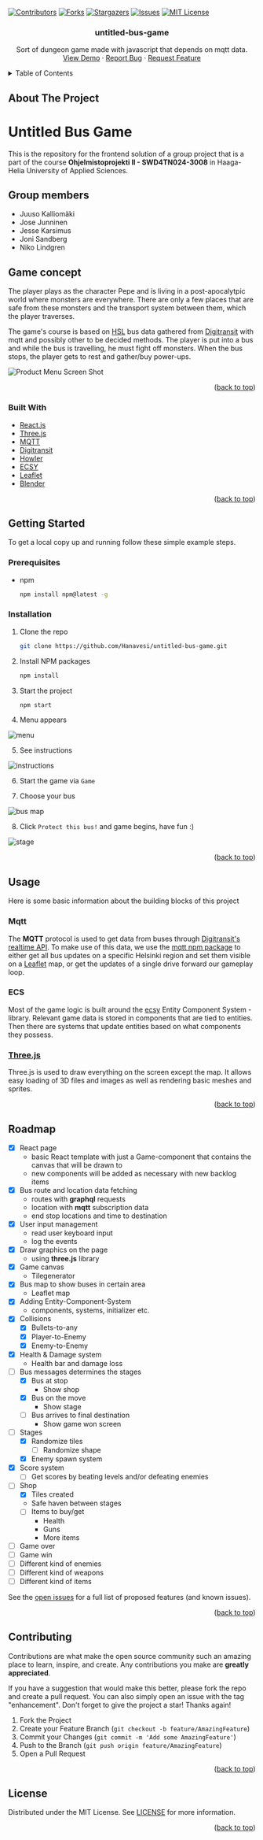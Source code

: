 <div id="top"></div>
<!--
*** Thanks for checking out the Best-README-Template. If you have a suggestion
*** that would make this better, please fork the repo and create a pull request
*** or simply open an issue with the tag "enhancement".
*** Don't forget to give the project a star!
*** Thanks again! Now go create something AMAZING! :D
-->



<!-- PROJECT SHIELDS -->
<!--
*** I'm using markdown "reference style" links for readability.
*** Reference links are enclosed in brackets [ ] instead of parentheses ( ).
*** See the bottom of this document for the declaration of the reference variables
*** for contributors-url, forks-url, etc. This is an optional, concise syntax you may use.
*** https://www.markdownguide.org/basic-syntax/#reference-style-links
-->
[![Contributors][contributors-shield]][contributors-url]
[![Forks][forks-shield]][forks-url]
[![Stargazers][stars-shield]][stars-url]
[![Issues][issues-shield]][issues-url]
[![MIT License][license-shield]][license-url]


<h3 align="center">untitled-bus-game</h3>

  <p align="center">
    Sort of dungeon game made with javascript that depends on mqtt data.
    <br />
    <a href="http://hanavesi.com">View Demo</a>
    ·
    <a href="https://github.com/Hanavesi/untitled-bus-game/issues">Report Bug</a>
    ·
    <a href="https://github.com/Hanavesi/untitled-bus-game/issues">Request Feature</a>
  </p>
</div>



<!-- TABLE OF CONTENTS -->
<details>
  <summary>Table of Contents</summary>
  <ol>
    <li>
      <a href="#about-the-project">About The Project</a>
      <ul>
        <li><a href="#built-with">Built With</a></li>
      </ul>
    </li>
    <li>
      <a href="#getting-started">Getting Started</a>
      <ul>
        <li><a href="#prerequisites">Prerequisites</a></li>
        <li><a href="#installation">Installation</a></li>
      </ul>
    </li>
    <li><a href="#usage">Usage</a></li>
    <li><a href="#roadmap">Roadmap</a></li>
    <li><a href="#contributing">Contributing</a></li>
    <li><a href="#license">License</a></li>
    <!-- <li><a href="#contact">Contact</a></li>
    <li><a href="#acknowledgments">Acknowledgments</a></li> -->
  </ol>
</details>



<!-- ABOUT THE PROJECT -->
## About The Project

# Untitled Bus Game
This is the repository for the frontend solution of a group project that is a part of the course **Ohjelmistoprojekti II - SWD4TN024-3008** in Haaga-Helia University of Applied Sciences.

## Group members
- Juuso Kalliomäki
- Jose Junninen
- Jesse Karsimus
- Joni Sandberg
- Niko Lindgren

## Game concept
The player plays as the character Pepe and is living in a post-apocalytpic world where monsters are everywhere. There are only a few places that are safe from these monsters and the transport system between them, which the player traverses.

The game's course is based on [HSL](https://www.hsl.fi/) bus data gathered from [Digitransit](https://digitransit.fi/) with mqtt and possibly other to be decided methods. The player is put into a bus and while the bus is travelling, he must fight off monsters. When the bus stops, the player gets to rest and gather/buy power-ups.

![Product Menu Screen Shot](/src/Assets/images/stage.png)

<p align="right">(<a href="#top">back to top</a>)</p>



### Built With

* [React.js](https://reactjs.org/)
* [Three.js](https://threejs.org/)
* [MQTT](https://www.npmjs.com/package/mqtt)
* [Digitransit](https://digitransit.fi/en/developers/apis/4-realtime-api/vehicle-positions/)
* [Howler](https://howlerjs.com/)
* [ECSY](https://ecsy.io/)
* [Leaflet](https://leafletjs.com/)
* [Blender](https://www.blender.org/)


<p align="right">(<a href="#top">back to top</a>)</p>



<!-- GETTING STARTED -->
## Getting Started

<!-- This is an example of how you may give instructions on setting up your project locally. -->
To get a local copy up and running follow these simple example steps.

### Prerequisites

* npm
  ```sh
  npm install npm@latest -g
  ```

### Installation

1. Clone the repo
   ```sh
   git clone https://github.com/Hanavesi/untitled-bus-game.git
   ```
2. Install NPM packages
   ```sh
   npm install
   ```
3. Start the project
   ```sh
   npm start
   ```
4. Menu appears

![menu](/src/Assets/images/menu.png)

5. See instructions

![instructions](/src/Assets/images/instructions.png)

6. Start the game via `Game`

7. Choose  your bus

![bus map](/src/Assets/images/busmap.png)

8. Click `Protect this bus!` and game begins, have fun :)

![stage](/src/Assets/images/stage.png)



<p align="right">(<a href="#top">back to top</a>)</p>



<!-- USAGE EXAMPLES -->
## Usage

Here is some basic information about the building blocks of this project

### Mqtt

The **MQTT** protocol is used to get data from buses through [Digitransit's realtime API](https://digitransit.fi/en/developers/apis/4-realtime-api/). To make use of this data, we use the [mqtt npm package](https://www.npmjs.com/package/mqtt) to either get all bus updates on a specific Helsinki region and set them visible on a [Leaflet](https://leafletjs.com/) map, or get the updates of a single drive forward our gameplay loop.

### ECS

Most of the game logic is built around the [ecsy](https://ecsy.io/) Entity Component System -library. Relevant game data is stored in components that are tied to entities. Then there are systems that update entities based on what components they possess.

### [Three.js](https://threejs.org/)

Three.js is used to draw everything on the screen except the map. It allows easy loading of 3D files and images as well as rendering basic meshes and sprites.

<p align="right">(<a href="#top">back to top</a>)</p>



<!-- ROADMAP -->
## Roadmap

- [x] React page
  - basic React template with just a Game-component that contains the canvas that will be drawn to
  - new components will be added as necessary with new backlog items
- [x] Bus route and location data fetching
  - routes with **graphql** requests
  - location with **mqtt** subscription data
  - end stop locations and time to destination
- [x] User input management
  - read user keyboard input
  - log the events
- [x] Draw graphics on the page
  - using **three.js** library
- [x] Game canvas
  - Tilegenerator
- [x] Bus map to show buses in certain area
  - Leaflet map
- [x] Adding Entity-Component-System
  - components, systems, initializer etc.
- [x] Collisions
  - [x] Bullets-to-any
  - [x] Player-to-Enemy
  - [x] Enemy-to-Enemy
- [x] Health & Damage system
  - Health bar and damage loss
- [ ] Bus messages determines the stages
  - [x] Bus at stop
    - Show shop
  - [x] Bus on the move
    - Show stage
  - [ ] Bus arrives to final destination
    - Show game won screen
- [ ] Stages
  - [x] Randomize tiles
    - [ ] Randomize shape
  - [x] Enemy spawn system
- [x] Score system
  - [ ] Get scores by beating levels and/or defeating enemies
- [ ] Shop
  - [x] Tiles created
  - Safe haven between stages
  - [ ] Items to buy/get
    - Health
    - Guns
    - More items
- [ ] Game over
- [ ] Game win
- [ ] Different kind of enemies
- [ ] Different kind of weapons
- [ ] Different kind of items

See the [open issues](https://github.com/Hanavesi/untitled-bus-game/issues) for a full list of proposed features (and known issues).

<p align="right">(<a href="#top">back to top</a>)</p>



<!-- CONTRIBUTING -->
## Contributing

Contributions are what make the open source community such an amazing place to learn, inspire, and create. Any contributions you make are **greatly appreciated**.

If you have a suggestion that would make this better, please fork the repo and create a pull request. You can also simply open an issue with the tag "enhancement".
Don't forget to give the project a star! Thanks again!

1. Fork the Project
2. Create your Feature Branch (`git checkout -b feature/AmazingFeature`)
3. Commit your Changes (`git commit -m 'Add some AmazingFeature'`)
4. Push to the Branch (`git push origin feature/AmazingFeature`)
5. Open a Pull Request

<p align="right">(<a href="#top">back to top</a>)</p>



<!-- LICENSE -->
## License

Distributed under the MIT License. See [LICENSE](LICENSE.txt) for more information.

<p align="right">(<a href="#top">back to top</a>)</p>



<!-- CONTACT 
## Contact

- Your Name - [@twitter_handle](https://twitter.com/twitter_handle) - email@email_client.com

Project Link: [https://github.com/Hanavesi/untitled-bus-game](https://github.com/Hanavesi/untitled-bus-game)

<p align="right">(<a href="#top">back to top</a>)</p>
-->


<!-- ACKNOWLEDGMENTS 
## Acknowledgments

* []()
* []()
* []()

<p align="right">(<a href="#top">back to top</a>)</p>
-->


<!-- MARKDOWN LINKS & IMAGES -->
<!-- https://www.markdownguide.org/basic-syntax/#reference-style-links -->
[contributors-shield]: https://img.shields.io/github/contributors/Hanavesi/untitled-bus-game.svg?style=for-the-badge
[contributors-url]: https://github.com/Hanavesi/untitled-bus-game/graphs/contributors
[forks-shield]: https://img.shields.io/github/forks/Hanavesi/untitled-bus-game.svg?style=for-the-badge
[forks-url]: https://github.com/Hanavesi/untitled-bus-game/network/members
[stars-shield]: https://img.shields.io/github/stars/Hanavesi/untitled-bus-game.svg?style=for-the-badge
[stars-url]: https://github.com/Hanavesi/untitled-bus-game/stargazers
[issues-shield]: https://img.shields.io/github/issues/Hanavesi/untitled-bus-game.svg?style=for-the-badge
[issues-url]: https://github.com/Hanavesi/untitled-bus-game/issues
[license-shield]: https://img.shields.io/github/license/Hanavesi/untitled-bus-game.svg?style=for-the-badge
[license-url]: https://github.com/Hanavesi/untitled-bus-game/blob/master/LICENSE.txt
[linkedin-shield]: https://img.shields.io/badge/-LinkedIn-black.svg?style=for-the-badge&logo=linkedin&colorB=555

